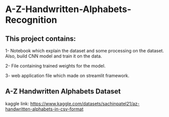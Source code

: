 # A-Z-Handwritten-Alphabets-Recognition
## This project contains:

1- Notebook which explain the dataset and some processing on the dataset. Also, build CNN model and train it on the data.

2- File containing trained weights for the model.

3- web application file which made on streamlit framework.

## A-Z Handwritten Alphabets Dataset
kaggle link: https://www.kaggle.com/datasets/sachinpatel21/az-handwritten-alphabets-in-csv-format
